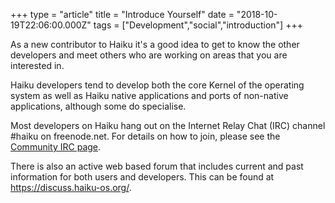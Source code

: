 +++
type = "article"
title = "Introduce Yourself"
date = "2018-10-19T22:06:00.000Z"
tags = ["Development","social","introduction"]
+++

<p class="intro">As a new contributor to Haiku it's a good idea to get to know the other developers and meet others who are working on areas that you are interested in.</p>

<p>Haiku developers tend to develop both the core Kernel of the operating system as well as Haiku native applications and ports of non-native applications, although some do specialise.</p>

<p>Most developers on Haiku hang out on the Internet Relay Chat (IRC) channel #haiku on freenode.net. For details on how to join, please see the <a href="/community/irc">Community IRC page</a>.</p>

<p>There is also an active web based forum that includes current and past information for both users and developers. This can be found at <a href="https://discuss.haiku-os.org/">https://discuss.haiku-os.org/</a>.</p>
